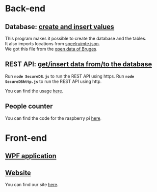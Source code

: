 # Back-end

## Database: [create and insert values](./database/InsertValues)

This program makes it possible to create the database and the tables.  
It also imports locations from [speelruimte.json](./database/InserValues/InsertValues/speelruimte.json).  
We got this file from the [open data of Bruges](https://www.brugge.be/open-data-grondgebied#Speelruimte).

## REST API: [get/insert data from/to the database](./database/NodeJS)

Run **`node SecureDB.js`** to run the REST API using https.
Run **`node SecureDBhttp.js`** to run the REST API using http.

You can find the usage [here](./database/API_usage.md).

## People counter

You can find the code for the raspberry pi [here](./code.py).

# Front-end

## [WPF application](./MarketQueueWPF)

## [Website](./Site)

You can find our site [here](https://market-queue.netlify.app/).
